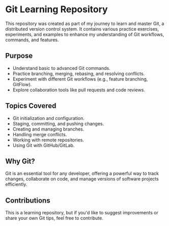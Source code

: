 # Git Learning Repository

This repository was created as part of my journey to learn and master Git, a distributed version control system. It contains various practice exercises, experiments, and examples to enhance my understanding of Git workflows, commands, and features.

## Purpose

- Understand basic to advanced Git commands.
- Practice branching, merging, rebasing, and resolving conflicts.
- Experiment with different Git workflows (e.g., feature branching, GitFlow).
- Explore collaboration tools like pull requests and code reviews.

## Topics Covered

- Git initialization and configuration.
- Staging, committing, and pushing changes.
- Creating and managing branches.
- Handling merge conflicts.
- Working with remote repositories.
- Using Git with GitHub/GitLab.

## Why Git?

Git is an essential tool for any developer, offering a powerful way to track changes, collaborate on code, and manage versions of software projects efficiently.

## Contributions

This is a learning repository, but if you'd like to suggest improvements or share your own Git tips, feel free to contribute.
